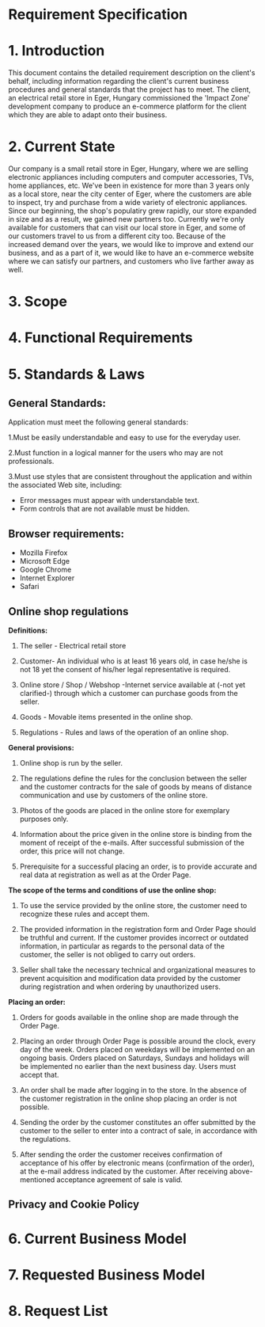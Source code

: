 # Requirement Specification

# 1. Introduction
This document contains the detailed requirement description on the client's behalf, including information regarding the client's current business procedures and general standards that the project has to meet. The client, an electrical retail store in Eger, Hungary commissioned the 'Impact Zone' development company to produce an e-commerce platform for the client which they are able to adapt onto their business.

# 2. Current State
Our company is a small retail store in Eger, Hungary, where we are selling electronic appliances including computers and computer accessories, TVs, home appliances, etc. We've been in existence for more than 3 years only as a local store, near the city center of Eger, where the customers are able to inspect, try and purchase from a wide variety of electronic appliances.  Since our beginning, the shop's populatiry grew rapidly, our store expanded in size and as a result, we gained new partners too. Currently we're only available for customers that can visit our local store in Eger, and some of our customers travel to us from a different city too. Because of the increased demand over the years, we would like to improve and extend our business, and as a part of it, we would like to have an e-commerce website where we can satisfy our partners, and customers who live farther away as well. 

# 3. Scope



# 4. Functional Requirements

# 5. Standards & Laws
## General Standards:
Application must meet the following general standards:

1.Must be easily understandable and easy to use for the everyday user.

2.Must function in a logical manner for the users who may are not professionals.

3.Must use styles that are consistent throughout the application and within the associated Web site, including:

- Error messages must appear with understandable text.
- Form controls that are not available must be hidden.





## Browser requirements:
-   Mozilla Firefox
-   Microsoft Edge
-   Google Chrome
-   Internet Explorer
-   Safari

## Online shop regulations

**Definitions:**

1. The seller - Electrical retail store

2. Customer- An individual who is at least 16 years old, in case he/she is not 18 yet the consent of his/her legal representative is required.

3. Online store / Shop / Webshop -Internet service available at (-not yet clarified-) through which a customer can purchase goods from the seller.

4. Goods - Movable items presented in the online shop.

5. Regulations - Rules and laws of the operation of an online shop.


**General provisions:**

1. Online shop is run by the seller.

2. The regulations define the rules for the conclusion between the seller and the customer contracts for the sale of goods by means of distance communication and use by customers of the online store.

3. Photos of the goods are placed in the online store for exemplary purposes only.

4. Information about the price given in the online store is binding from the moment of receipt of the e-mails. After successful submission of the order, this price will not change.

5. Prerequisite for a successful placing an order, is to provide accurate and real data at registration as well as at the Order Page.

**The scope of the terms and conditions of use the online shop:**

1. To use the service provided by the online store, the customer need to recognize these rules and accept them.

2. The provided information in the registration form and Order Page should be truthful and current. If the customer provides incorrect or outdated information, in particular as regards to the personal data of the customer, the seller is not obliged to carry out orders. 

3. Seller shall take the necessary technical and organizational measures to prevent acquisition and modification data provided by the customer during registration and when ordering by unauthorized users.

**Placing an order:**

1. Orders for goods available in the online shop are made through the Order Page.

2. Placing an order through Order Page is possible around the clock, every day of the week. Orders placed on weekdays will be implemented on an ongoing basis. Orders placed on Saturdays, Sundays and holidays will be implemented no earlier than the next business day. Users must accept that.

3. An order shall be made after logging in to the store. In the absence of the customer registration in the online shop placing an order is not possible.

4. Sending the order by the customer constitutes an offer submitted by the customer to the seller to enter into a contract of sale, in accordance with the regulations.

5. After sending the order the customer receives confirmation of acceptance of his offer by electronic means (confirmation of the order), at the e-mail address indicated by the customer. After receiving above-mentioned acceptance agreement of sale is valid.


## Privacy and Cookie Policy


# 6. Current Business Model


# 7. Requested Business Model


# 8. Request List

